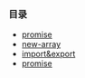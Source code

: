 ### 目录

* [promise](promise.html)
* [new-array](new-array.html)
* [import&export](import&export.html)
* [promise](promise.html)